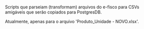 Scripts que parseiam (transformam) arquivos do e-fisco para CSVs amigáveis que serão copiados para PostgresDB.

Atualmente, apenas para o arquivo 'Produto_Unidade - NOVO.xlsx'.
